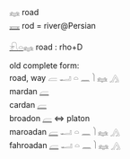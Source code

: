 𓈐 road  
[𓈘](𓈘) rod = river@Persian  

[𓍯](𓍯)[𓏏](𓏏)𓈐 road : rho+D  

old complete form:  
road, way   𓐝   𓂝  𓏏  𓈖  𓌙  𓈐  𓂻  
mardan [𓐝](𓐝)  
cardan [𓐝](𓐝)  
broadon [𓐝](𓐝) ⇔ platon  
maroadan [𓐝](𓐝) 𓂝 𓏏 𓈖 𓌙 𓈐 𓂻  
fahroadan [𓐝](𓐝) 𓂝 𓏏 𓈖 𓌙 𓈐 𓂻  